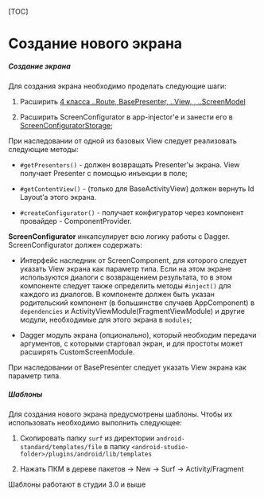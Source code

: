 [TOC]

# Создание нового экрана

##### Создание экрана
Для создания экрана необходимо проделать следующие шаги:

1. Расширить [4 класса ..Route, BasePresenter, ..View, , ..ScreenModel][core-mvp]

1. Расширить ScreenConfigurator в app-injector'е и занести его в
[ScreenConfiguratorStorage][multi];

При наследовании от одной из базовых View следует реализовать следующие методы:

* `#getPresenters()` - должен возвращать Presenter'ы экрана. View получает
Presenter с помощью инъекции в поле;

* `#getContentView()` - (только для BaseActivityView) должен вернуть
Id Layout’а этого экрана.

* `#createConfigurator()` - получает конфигуратор через компонент
провайдер -  ComponentProvider.

**ScreenConfigurator** инкапсулирует всю логику работы с Dagger.
ScreenConfigurator должен содержать:

* Интерфейс наследник от ScreenComponent,
для которого следует указать View экрана как параметр типа.
Если на этом экране используются диалоги с возвращением результата,
то в этом компоненте следует также определить методы `#inject()`
для каждого из диалогов.
В компоненте должен быть указан родительский компонент
(в большинстве случаев AppComponent) в `dependencies` и
ActivityViewModule(FragmentViewModule) и другие модули,
необходимые для этого экрана в `modules`;

* Dagger модуль экрана (опционально),
который необходим передачи аргументов, с которыми стартовал экран,
и для простоты может расширять CustomScreenModule.

При наследовании от BasePresenter следует указать View экрана как параметр типа.

##### Шаблоны

Для создания нового экрана предусмотрены шаблоны.
Чтобы их использовать необходимо выполнить следующее:

1. Скопировать папку `surf` из директории `android-standard/templates/file`
в папку `<android-studio-folder>/plugins/android/lib/templates`

1. Нажать ПКМ в дереве пакетов -> New -> Surf -> Activity/Fragment

Шаблоны работают в студии 3.0 и выше

[core-mvp]: ../../core-mvp/docs/usage.md
[multi]: ../common/multimodule/detail.md
